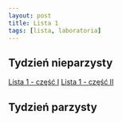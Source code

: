 ```yaml
---
layout: post
title: Lista 1
tags: [lista, laboratoria]
---
```


## Tydzień nieparzysty


[Lista 1 - część I](https://github.com/riomus/rsi/blob/2017/2018-summer/laboratoria/Lista1-Cz1-TN.MD)
[Lista 1 - część II](https://github.com/riomus/rsi/blob/2017/2018-summer/laboratoria/Lista1-Cz2-TN.MD)

## Tydzień parzysty

